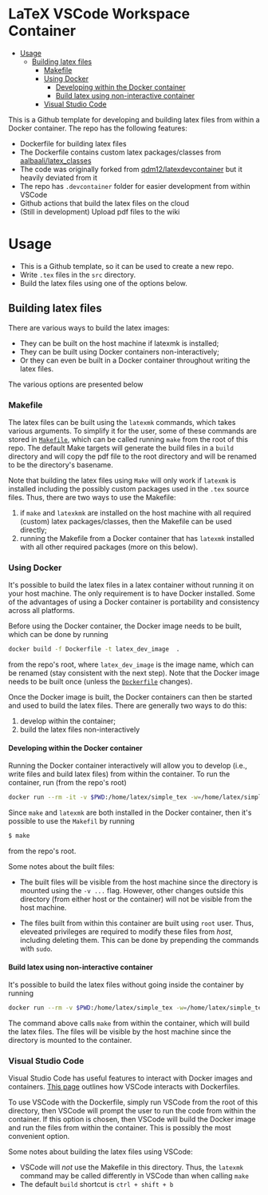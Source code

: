 # LaTeX VSCode Workspace Container
<!-- vim-markdown-toc GFM -->

* [Usage](#usage)
  * [Building latex files](#building-latex-files)
    * [Makefile](#makefile)
    * [Using Docker](#using-docker)
      * [Developing within the Docker container](#developing-within-the-docker-container)
      * [Build latex using non-interactive container](#build-latex-using-non-interactive-container)
    * [Visual Studio Code](#visual-studio-code)

<!-- vim-markdown-toc -->

This is a Github template for developing and building latex files from within a Docker container.
The repo has the following features:
- Dockerfile for building latex files
- The Dockerfile contains custom latex packages/classes from [aalbaali/latex_classes](https://github.com/aalbaali/latex_classes)
- The code was originally forked from [qdm12/latexdevcontainer](https://github.com/qdm12/latexdevcontainer) but it heavily deviated from it
- The repo has `.devcontainer` folder for easier development from within VSCode
- Github actions that build the latex files on the cloud
- (Still in development) Upload pdf files to the wiki

# Usage
- This is a Github template, so it can be used to create a new repo.
- Write `.tex` files in the `src` directory.
- Build the latex files using one of the options below.

## Building latex files
There are various ways to build the latex images:
- They can be built on the host machine if latexmk is installed;
- They can be built using Docker containers non-interactively;
- Or they can even be built in a Docker container throughout writing the latex files.

The various options are presented below

### Makefile
The latex files can be built using the `latexmk` commands, which takes various arguments.
To simplify it for the user, some of these commands are stored in [`Makefile`](Makefile), which can be called running `make` from the root of this repo.
The default Make targets will generate the build files in a `build` directory and will copy the pdf file to the root directory and will be renamed to be the directory's basename.

Note that building the latex files using `Make` will only work if `latexmk` is installed including the possibly custom packages used in the `.tex` source files.
Thus, there are two ways to use the Makefile:
1. if `make` and `latexkmk` are installed on the host machine with all required (custom) latex packages/classes, then the Makefile can be used directly;
2. running the Makefile from a Docker container that has `latexmk` installed with all other required packages (more on this below).

### Using Docker
It's possible to build the latex files in a latex container without running it on your host machine.
The only requirement is to have Docker installed.
Some of the advantages of using a Docker container is portability and consistency across all platforms.

Before using the Docker container, the Docker image needs to be built, which can be done by running
```bash
docker build -f Dockerfile -t latex_dev_image  .
```
from the repo's root, where `latex_dev_image` is the image name, which can be renamed (stay consistent with the next step).
Note that the Docker image needs to be built once (unless the [`Dockerfile`](.devcontainer/Dockerfile) changes).

Once the Docker image is built, the Docker containers can then be started and used to build the latex files.
There are generally two ways to do this:
1. develop within the container;
2. build the latex files non-interactively

#### Developing within the Docker container
Running the Docker container interactively will allow you to develop (i.e., write files and build latex files) from within the container.
To run the container, run (from the repo's root)
```bash
docker run --rm -it -v $PWD:/home/latex/simple_tex -w=/home/latex/simple_tex  latex_dev_image
```
Since `make` and `latexmk` are both installed in the Docker container, then it's possible to use the `Makefil` by running
```bash
$ make
```
from the repo's root.

Some notes about the built files:
- The built files will be visible from the host machine since the directory is mounted using the `-v ...` flag.
However, other changes outside this directory (from either host or the container) will not be visible from the host machine.

- The files built from within this container are built using `root` user. Thus, eleveated privileges are required to modify these files from *host*, including deleting them. This can be done by prepending the commands with `sudo`.

#### Build latex using non-interactive container
It's possible to build the latex files without going inside the container by running
```bash
docker run --rm -v $PWD:/home/latex/simple_tex -w=/home/latex/simple_tex  --user latex latex_dev_image  make
```
The command above calls `make` from within the container, which will build the latex files.
The files will be visible by the host machine since the directory is mounted to the container.

### Visual Studio Code
Visual Studio Code has useful features to interact with Docker images and containers.
[This page](https://code.visualstudio.com/docs/remote/containers) outlines how VSCode interacts with Dockerfiles.

To use VSCode with the Dockerfile, simply run VSCode from the root of this directory, then VSCode will prompt the user to run the code from within the container.
If this option is chosen, then VSCode will build the Docker image and run the files from within the container.
This is possibly the most convenient option.

Some notes about building the latex files using VSCode:
- VSCode will *not* use the Makefile in this directory. Thus, the `latexmk` command may be called differently in VSCode than when calling `make`
- The default `build` shortcut is `ctrl + shift + b`
